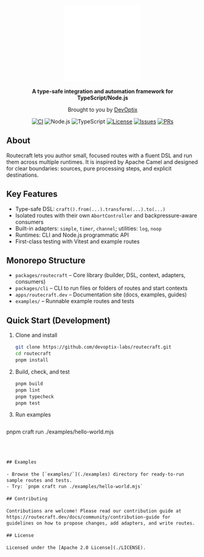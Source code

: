 <div align="center">

  <img src="./routecraft.svg" alt="Routecraft Logo" width="200" />

  <p><strong>A type-safe integration and automation framework for TypeScript/Node.js</strong></p>
  <p>Brought to you by <a href="https://devoptix.nl">DevOptix</a></p>

  <a href="https://github.com/devoptix-labs/routecraft/actions/workflows/ci.yml"><img alt="CI" src="https://github.com/devoptix-labs/routecraft/actions/workflows/ci.yml/badge.svg"></a>
  <img alt="Node.js" src="https://img.shields.io/badge/Node.js-22%2B-3c873a?logo=node.js">
  <img alt="TypeScript" src="https://img.shields.io/badge/TypeScript-5.9%2B-3178c6?logo=typescript">
  <a href="./LICENSE"><img alt="License" src="https://img.shields.io/badge/License-Apache%202.0-blue"></a>
  <a href="https://github.com/devoptix-labs/routecraft/issues"><img alt="Issues" src="https://img.shields.io/github/issues/devoptix-labs/routecraft"></a>
  <a href="https://github.com/devoptix-labs/routecraft/pulls"><img alt="PRs" src="https://img.shields.io/badge/PRs-welcome-brightgreen"></a>

</div>

## About

Routecraft lets you author small, focused routes with a fluent DSL and run them across multiple runtimes. It is inspired by Apache Camel and designed for clear boundaries: sources, pure processing steps, and explicit destinations.

## Key Features

- Type-safe DSL: `craft().from(...).transform(...).to(...)`
- Isolated routes with their own `AbortController` and backpressure-aware consumers
- Built-in adapters: `simple`, `timer`, `channel`; utilities: `log`, `noop`
- Runtimes: CLI and Node.js programmatic API
- First-class testing with Vitest and example routes

## Monorepo Structure

- `packages/routecraft` – Core library (builder, DSL, context, adapters, consumers)
- `packages/cli` – CLI to run files or folders of routes and start contexts
- `apps/routecraft.dev` – Documentation site (docs, examples, guides)
- `examples/` – Runnable example routes and tests

## Quick Start (Development)

1. Clone and install

   ```sh
   git clone https://github.com/devoptix-labs/routecraft.git
   cd routecraft
   pnpm install
   ```

2. Build, check, and test

   ```sh
   pnpm build
   pnpm lint
   pnpm typecheck
   pnpm test
   ```

3. Run examples

   ```sh
pnpm craft run ./examples/hello-world.mjs
```



## Examples

- Browse the [`examples/`](./examples) directory for ready-to-run sample routes and tests.
- Try: `pnpm craft run ./examples/hello-world.mjs`

## Contributing

Contributions are welcome! Please read our contribution guide at https://routecraft.dev/docs/community/contribution-guide for guidelines on how to propose changes, add adapters, and write routes.

## License

Licensed under the [Apache 2.0 License](./LICENSE).
